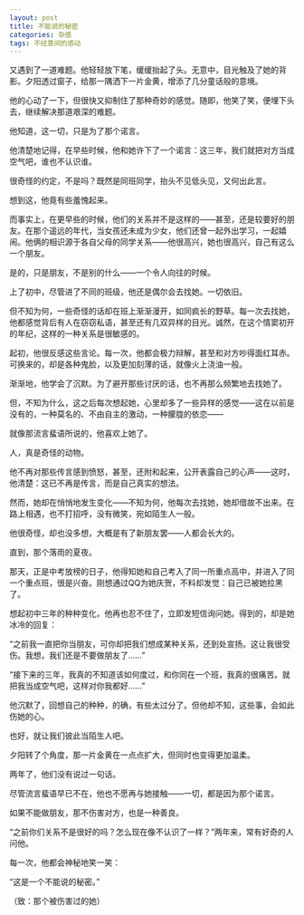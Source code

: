 ```yaml
---
layout: post
title: 不能说的秘密
categories: 杂感
tags: 不经意间的感动
---
```

又遇到了一道难题。他轻轻放下笔，缓缓抬起了头。无意中，目光触及了她的背影。夕阳透过窗子，给那一隅洒下一片金黄，增添了几分童话般的意境。

他的心动了一下，但很快又抑制住了那种奇妙的感觉。随即，他笑了笑，便埋下头去，继续解决那道艰深的难题。

他知道，这一切，只是为了那个诺言。

他清楚地记得，在早些时候，他和她许下了一个诺言：这三年，我们就把对方当成空气吧，谁也不认识谁。

很奇怪的约定，不是吗？既然是同班同学，抬头不见低头见，又何出此言。

想到这，他竟有些羞愧起来。

而事实上，在更早些的时候，他们的关系并不是这样的——甚至，还是较要好的朋友。在那个遥远的年代，当女孩还未成为少女，他们还曾一起外出学习，一起嬉闹。他俩的相识源于各自父母的同学关系——他很高兴，她也很高兴，自己有这么一个朋友。

是的，只是朋友，不是别的什么——一个令人向往的时候。

上了初中，尽管进了不同的班级，他还是偶尔会去找她。一切依旧。

但不知为何，一些奇怪的话却在班上渐渐漫开，如同疯长的野草。每一次去找她，他都感觉背后有人在窃窃私语，甚至还有几双异样的目光。诚然，在这个情窦初开的年纪，这样的一种关系是很敏感的。

起初，他很反感这些言论。每一次，他都会极力辩解，甚至和对方吵得面红耳赤。可换来的，却是各种鬼脸，以及更加刻薄的话，就像火上浇油一般。

渐渐地，他学会了沉默。为了避开那些讨厌的话，也不再那么频繁地去找她了。

但，不知为什么，这之后每次想起她，心里却多了一些异样的感觉——这在以前是没有的，一种莫名的、不由自主的激动，一种朦胧的依恋——

就像那流言蜚语所说的，他喜欢上她了。

人，真是奇怪的动物。

他不再对那些传言感到愤怒，甚至，还附和起来，公开表露自己的心声——这时，他清楚：这已不再是传言，而是自己真实的想法。

然而，她却在悄悄地发生变化——不知为何，他每次去找她，她却借故不出来。在路上相遇，也不打招呼，没有微笑，宛如陌生人一般。

他很奇怪，却也没多想，大概是有了新朋友罢——人都会长大的。

直到，那个落雨的夏夜。

那天，正是中考放榜的日子，他得知她和自己考入了同一所重点高中，并进入了同一个重点班，很是兴奋。刚想通过QQ为她庆贺，不料却发觉：自己已被她拉黑了。

想起初中三年的种种变化，他再也忍不住了，立即发短信询问她。得到的，却是她冰冷的回复：

“之前我一直把你当朋友，可你却把我们想成某种关系，还到处宣扬。这让我很受伤。我想，我们还是不要做朋友了……”

“接下来的三年，我真的不知道该如何度过，和你同在一个班，我真的很痛苦。就把我当成空气吧，这样对你我都好……”

他沉默了，回想自己的种种，的确，有些太过分了。但他却不知，这些事，会如此伤她的心。

也好，就让我们彼此当陌生人吧。

夕阳转了个角度，那一片金黄在一点点扩大，但同时也变得更加温柔。

两年了，他们没有说过一句话。

尽管流言蜚语早已不在，他也不愿再与她接触——一切，都是因为那个诺言。

如果不能做朋友，那不伤害对方，也是一种善良。

“之前你们关系不是很好的吗？怎么现在像不认识了一样？”两年来，常有好奇的人问他。

每一次，他都会神秘地笑一笑：

“这是一个不能说的秘密。”

（致：那个被伤害过的她）
